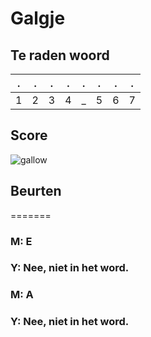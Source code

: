 # Galgje

## Te raden woord

|.|.|.|.|.|.|.|.|
|-|-|-|-|-|-|-|-|
|1|2|3|4|_|5|6|7|

## Score
![gallow](./images/3.png)

## Beurten
=======
### M: E
### Y: Nee, niet in het word.
### M: A
### Y: Nee, niet in het word.

